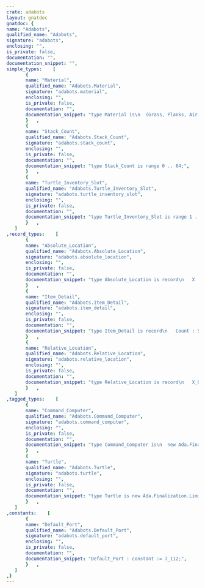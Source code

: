 ```yaml
---
crate: adabots
layout: gnatdoc
gnatdoc: {
name: "Adabots",
qualified_name: "Adabots",
signature: "adabots",
enclosing: "",
is_private: false,
documentation: "",
documentation_snippet: "",
simple_types:    [
       {
       name: "Material",
       qualified_name: "Adabots.Material",
       signature: "adabots.material",
       enclosing: "",
       is_private: false,
       documentation: "",
       documentation_snippet: "type Material is\n  (Grass, Planks, Air, Glass, Ice, Gold_Block, Sand, Bedrock, Stone);",
       }   ,
       {
       name: "Stack_Count",
       qualified_name: "Adabots.Stack_Count",
       signature: "adabots.stack_count",
       enclosing: "",
       is_private: false,
       documentation: "",
       documentation_snippet: "type Stack_Count is range 0 .. 64;",
       }   ,
       {
       name: "Turtle_Inventory_Slot",
       qualified_name: "Adabots.Turtle_Inventory_Slot",
       signature: "adabots.turtle_inventory_slot",
       enclosing: "",
       is_private: false,
       documentation: "",
       documentation_snippet: "type Turtle_Inventory_Slot is range 1 .. 16;",
       }   ,
   ]
,record_types:    [
       {
       name: "Absolute_Location",
       qualified_name: "Adabots.Absolute_Location",
       signature: "adabots.absolute_location",
       enclosing: "",
       is_private: false,
       documentation: "",
       documentation_snippet: "type Absolute_Location is record\n   X : Integer := 0;\n   Y : Integer := 0;\n   Z : Integer := 0;\nend record;",
       }   ,
       {
       name: "Item_Detail",
       qualified_name: "Adabots.Item_Detail",
       signature: "adabots.item_detail",
       enclosing: "",
       is_private: false,
       documentation: "",
       documentation_snippet: "type Item_Detail is record\n   Count : Stack_Count;\n   Name  : Ada.Strings.Unbounded.Unbounded_String;\nend record;",
       }   ,
       {
       name: "Relative_Location",
       qualified_name: "Adabots.Relative_Location",
       signature: "adabots.relative_location",
       enclosing: "",
       is_private: false,
       documentation: "",
       documentation_snippet: "type Relative_Location is record\n   X_Offset : Integer := 0;\n   Y_Offset : Integer := 0;\n   Z_Offset : Integer := 0;\nend record;",
       }   ,
   ]
,tagged_types:    [
       {
       name: "Command_Computer",
       qualified_name: "Adabots.Command_Computer",
       signature: "adabots.command_computer",
       enclosing: "",
       is_private: false,
       documentation: "",
       documentation_snippet: "type Command_Computer is\n  new Ada.Finalization.Limited_Controlled with private;",
       }   ,
       {
       name: "Turtle",
       qualified_name: "Adabots.Turtle",
       signature: "adabots.turtle",
       enclosing: "",
       is_private: false,
       documentation: "",
       documentation_snippet: "type Turtle is new Ada.Finalization.Limited_Controlled with private;",
       }   ,
   ]
,constants:    [
       {
       name: "Default_Port",
       qualified_name: "Adabots.Default_Port",
       signature: "adabots.default_port",
       enclosing: "",
       is_private: false,
       documentation: "",
       documentation_snippet: "Default_Port : constant := 7_112;",
       }   ,
   ]
,}
---
```

